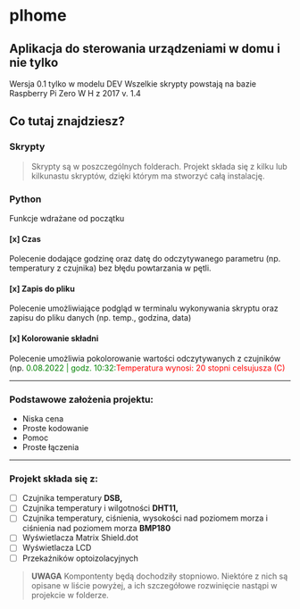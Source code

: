 # pIhome 
## Aplikacja do sterowania urządzeniami w domu i nie tylko
Wersja 0.1 tylko w modelu DEV
Wszelkie skrypty powstają na bazie Raspberry Pi Zero W H z 2017 v. 1.4 

## Co tutaj znajdziesz?
### Skrypty
> Skrypty są w poszczególnych folderach. Projekt składa się z kilku lub kilkunastu skryptów, dzięki którym ma stworzyć całą instalację. 
### Python
Funkcje wdrażane od początku
#### [x] Czas
Polecenie dodające godzinę oraz datę do odczytywanego parametru (np. temperatury z czujnika) bez błędu powtarzania w pętli.
#### [x] Zapis do pliku
Polecenie umożliwiające podgląd w terminalu wykonywania skryptu oraz zapisu do pliku danych (np. temp., godzina, data)
#### [x] Kolorowanie składni
Polecenie umożliwia pokolorowanie wartości odczytywanych z czujników (np. <font color="green"> 0.08.2022 | godz. 10:32:</font><font color="red">Temperatura wynosi: 20 stopni celsujusza (C)</font>
***
### Podstawowe założenia projektu:
- Niska cena
- Proste kodowanie
- Pomoc
- Proste łączenia
***
### Projekt składa się z:
- [ ] Czujnika temperatury **DSB,**
- [ ] Czujnika temperatury i wilgotności **DHT11,**
- [ ] Czujnika temperatury, ciśnienia, wysokości nad poziomem morza i ciśnienia nad poziomem morza **BMP180**
- [ ] Wyświetlacza Matrix Shield.dot 
- [ ] Wyświetlacza LCD
- [ ] Przekaźników optoizolacyjnych

> **UWAGA**
> Kompontenty będą dochodziły stopniowo. Niektóre z nich są opisane w liście powyżej, a ich szczegółowe rozwinięcie nastąpi w projekcie w folderze.
